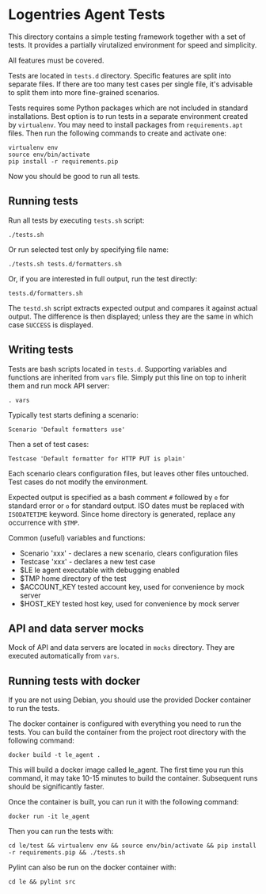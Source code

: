Logentries Agent Tests
======================

This directory contains a simple testing framework together with a set of tests. It provides a partially virutalized environment for speed and simplicity.

All features must be covered.

Tests are located in `tests.d` directory. Specific features are split into separate files. If there are too many test cases per single file, it's advisable to split them into more fine-grained scenarios.

Tests requires some Python packages which are not included in standard installations. Best option is to run tests in a separate environment created by `virtualenv`. You may need to install packages from `requirements.apt` files. Then run the following commands to create and activate one:

	virtualenv env
	source env/bin/activate
	pip install -r requirements.pip

Now you should be good to run all tests.


Running tests
-------------

Run all tests by executing `tests.sh` script:

	./tests.sh

Or run selected test only by specifying file name:

	./tests.sh tests.d/formatters.sh

Or, if you are interested in full output, run the test directly:

	tests.d/formatters.sh

The `testd.sh` script extracts expected output and compares it against actual output. The difference is then displayed; unless they are the same in which case `SUCCESS` is displayed.


Writing tests
-------------

Tests are bash scripts located in `tests.d`. Supporting variables and functions are inherited from `vars` file. Simply put this line on top to inherit them and run mock API server:

	. vars

Typically test starts defining a scenario:

	Scenario 'Default formatters use'

Then a set of test cases:

	Testcase 'Default formatter for HTTP PUT is plain'

Each scenario clears configuration files, but leaves other files untouched. Test cases do not modify the environment.

Expected output is specified as a bash comment `#` followed by `e` for standard error or `o` for standard output. ISO dates must be replaced with `ISODATETIME` keyword. Since home directory is generated, replace any occurrence with `$TMP`.

Common (useful) variables and functions:

* Scenario 'xxx' - declares a new scenario, clears configuration files
* Testcase 'xxx' - declares a new test case
* $LE le agent executable with debugging enabled
* $TMP home directory of the test
* $ACCOUNT_KEY tested account key, used for convenience by mock server
* $HOST_KEY tested host key, used for convenience by mock server

API and data server mocks
-------------------------

Mock of API and data servers are located in `mocks` directory. They are executed automatically from `vars`.


Running tests with docker
--------------------------

If you are not using Debian, you should use the provided Docker container to run the tests.

The docker container is configured with everything you need to run the tests. You can build the container
from the project root directory with the following command:

    docker build -t le_agent .
    
This will build a docker image called le_agent. The first time you run this command, 
it may take 10-15 minutes to build the container. Subsequent runs should be significantly faster.
    
Once the container is built, you can run it with the following command:

    docker run -it le_agent
    
Then you can run the tests with:

    cd le/test && virtualenv env && source env/bin/activate && pip install -r requirements.pip && ./tests.sh
    
Pylint can also be run on the docker container with:

    cd le && pylint src
